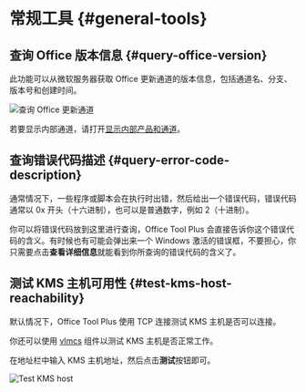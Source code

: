 # 常规工具 {#general-tools}

## 查询 Office 版本信息 {#query-office-version}

此功能可以从微软服务器获取 Office 更新通道的版本信息，包括通道名、分支、版本号和创建时间。

![查询 Office 更新通道](/images/zh-cn/toolbox/query-office-update-channel.webp)

若要显示内部通道，请打开[显示内部产品和通道](/zh-cn/usage/settings.md#display-internal-products-and-channels)。

## 查询错误代码描述 {#query-error-code-description}

通常情况下，一些程序或脚本会在执行时出错，然后给出一个错误代码，错误代码通常以 0x 开头（十六进制），也可以是普通数字，例如 2（十进制）。

你可以将错误代码放到这里进行查询，Office Tool Plus 会直接告诉你这个错误代码的含义。有时候也有可能会弹出来一个 Windows 激活的错误框，不要担心，你只需要点击**查看详细信息**就能看到你所查询的错误代码的含义了。

## 测试 KMS 主机可用性 {#test-kms-host-reachability}

默认情况下，Office Tool Plus 使用 TCP 连接测试 KMS 主机是否可以连接。

你还可以使用 [vlmcs](https://download.coolhub.top/Extensions/Components/) 组件以测试 KMS 主机是否正常工作。

在地址栏中输入 KMS 主机地址，然后点击**测试**按钮即可。

![Test KMS host](/images/zh-cn/toolbox/test-kms.webp)
